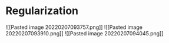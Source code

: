 # Regularization
![[Pasted image 20220207093757.png]]
![[Pasted image 20220207093910.png]]
![[Pasted image 20220207094045.png]]
